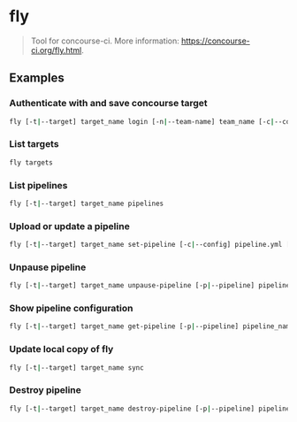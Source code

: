 # fly

> Tool for concourse-ci. More information: <https://concourse-ci.org/fly.html>.

## Examples

### Authenticate with and save concourse target

```bash
fly [-t|--target] target_name login [-n|--team-name] team_name [-c|--concourse-url] https://ci.example.com
```

### List targets

```bash
fly targets
```

### List pipelines

```bash
fly [-t|--target] target_name pipelines
```

### Upload or update a pipeline

```bash
fly [-t|--target] target_name set-pipeline [-c|--config] pipeline.yml [-p|--pipeline] pipeline_name
```

### Unpause pipeline

```bash
fly [-t|--target] target_name unpause-pipeline [-p|--pipeline] pipeline_name
```

### Show pipeline configuration

```bash
fly [-t|--target] target_name get-pipeline [-p|--pipeline] pipeline_name
```

### Update local copy of fly

```bash
fly [-t|--target] target_name sync
```

### Destroy pipeline

```bash
fly [-t|--target] target_name destroy-pipeline [-p|--pipeline] pipeline_name
```
